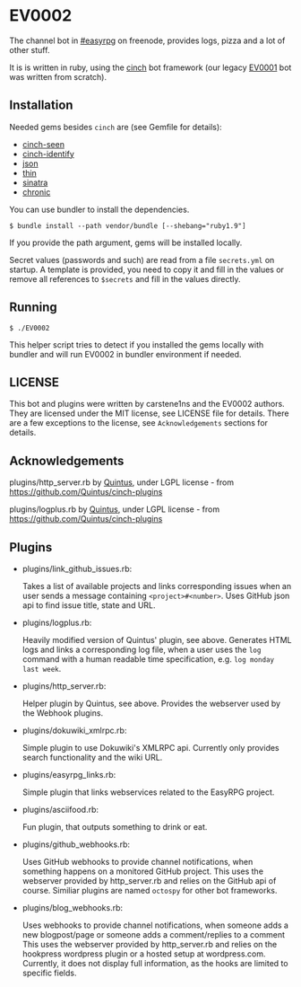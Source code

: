 # EV0002

The channel bot in [#easyrpg][webchat] on freenode, provides logs, pizza and a lot of
other stuff.

It is is written in ruby, using the [cinch][cinch] bot framework (our legacy
[EV0001][ev0001] bot was written from scratch).

## Installation

Needed gems besides `cinch` are (see Gemfile for details):

 * [cinch-seen][cinch-seen]
 * [cinch-identify][cinch-identify]
 * [json][json]
 * [thin][thin]
 * [sinatra][sinatra]
 * [chronic][chronic]

You can use bundler to install the dependencies.

    $ bundle install --path vendor/bundle [--shebang="ruby1.9"]

If you provide the path argument, gems will be installed locally.

Secret values (passwords and such) are read from a file `secrets.yml` on startup.
A template is provided, you need to copy it and fill in the values or remove all
references to `$secrets` and fill in the values directly.

## Running

    $ ./EV0002

This helper script tries to detect if you installed the gems locally with bundler and
will run EV0002 in bundler environment if needed.

## LICENSE

This bot and plugins were written by carstene1ns and the EV0002 authors.
They are licensed under the MIT license, see LICENSE file for details.
There are a few exceptions to the license, see `Acknowledgements` sections for details.

## Acknowledgements

plugins/http_server.rb by [Quintus][quintus], under LGPL license - from
https://github.com/Quintus/cinch-plugins

plugins/logplus.rb by [Quintus][quintus], under LGPL license - from
https://github.com/Quintus/cinch-plugins

## Plugins

 * plugins/link_github_issues.rb:

   Takes a list of available projects and links corresponding issues when an user sends a
   message containing `<project>#<number>`. Uses GitHub json api to find issue title,
   state and URL.

 * plugins/logplus.rb:

   Heavily modified version of Quintus' plugin, see above. Generates HTML logs and links a
   corresponding log file, when a user uses the `log` command with a human readable time
   specification, e.g. `log monday last week`.

 * plugins/http_server.rb:

   Helper plugin by Quintus, see above. Provides the webserver used by the Webhook plugins.

 * plugins/dokuwiki_xmlrpc.rb:

   Simple plugin to use Dokuwiki's XMLRPC api. Currently only provides search
   functionality and the wiki URL.

 * plugins/easyrpg_links.rb:

   Simple plugin that links webservices related to the EasyRPG project.

 * plugins/asciifood.rb:

   Fun plugin, that outputs something to drink or eat.

 * plugins/github_webhooks.rb:

   Uses GitHub webhooks to provide channel notifications, when something happens on a
   monitored GitHub project. This uses the webserver provided by http_server.rb and
   relies on the GitHub api of course. Similiar plugins are named `octospy` for other
   bot frameworks.

 * plugins/blog_webhooks.rb:

   Uses webhooks to provide channel notifications, when someone adds a new blogpost/page
   or someone adds a comment/replies to a comment  This uses the webserver provided by
   http_server.rb and relies on the hookpress wordpress plugin or a hosted setup at
   wordpress.com. Currently, it does not display full information, as the hooks are
   limited to specific fields.

[webchat]: https://webchat.freenode.net/?channels=easyrpg
[cinch]: https://github.com/cinchrb/cinch
[ev0001]: https://github.com/EasyRPG/EV0001
[cinch-seen]: https://github.com/bhaberer/cinch-seen
[cinch-identify]: https://github.com/cinchrb/cinch-identify
[json]: http://flori.github.io/json/
[thin]: http://code.macournoyer.com/thin/
[sinatra]: http://sinatrarb.com/
[chronic]: https://github.com/mojombo/chronic
[quintus]: https://github.com/Quintus
